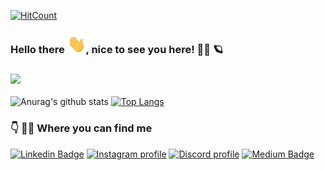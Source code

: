 [![HitCount](http://hits.dwyl.com/Shellyda/Shellyda/Shellyda.svg)](http://hits.dwyl.com/Shellyda/Shellyda/Shellyda) 
### Hello there <img src="https://raw.githubusercontent.com/ABSphreak/ABSphreak/master/gifs/Hi.gif" width="30px">, nice to see you here! :woman_astronaut: :ringed_planet:  
### <img src="images/banner.png">
![Anurag's github stats](https://github-readme-stats.vercel.app/api?username=Shellyda&show_icons=true&theme=radical&show_icons=true)
[![Top Langs](https://github-readme-stats.vercel.app/api/top-langs/?username=Shellyda&layout=compact&theme=radical)](https://github.com/anuraghazra/github-readme-stats)

### :point_down: :female_detective: Where you can find me 
[![Linkedin Badge](https://img.shields.io/badge/-Linkedin-6633cc?style=flat-square&logo=LinkedIn&color=14274e&link=https://www.linkedin.com/in/eduarddojose/)](https://www.linkedin.com/in/eduarddojose/)
[![Instagram profile](https://img.shields.io/badge/-Instagram-6633cc?style=flat-square&logo=Instagram&color=14274e&link=https://www.codewars.com/users/Duduxs)](https://www.codewars.com/users/Duduxs)
[![Discord profile](https://img.shields.io/badge/-Discord-6633cc?style=flat-square&logo=Discord&color=14274e&link=https://duduxs.github.io/portfolio/)](https://duduxs.github.io/portfolio/)
[![Medium Badge](https://img.shields.io/badge/-Medium-6633cc?style=flat-square&logo=Elixir&color=14274e&link=https://medium.com/@duduxss3)](https://medium.com/@duduxss3)

